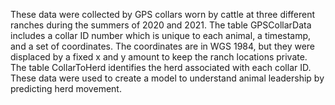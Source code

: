 These data were collected by GPS collars worn by cattle at three different ranches during the summers of 2020 and 2021. The table GPSCollarData includes a collar ID number which is unique to each animal, a timestamp, and a set of coordinates. The coordinates are in WGS 1984, but they were displaced by a fixed x and y amount to keep the ranch locations private. The table CollarToHerd identifies the herd associated with each collar ID. These data were used to create a model to understand animal leadership by predicting herd movement.
